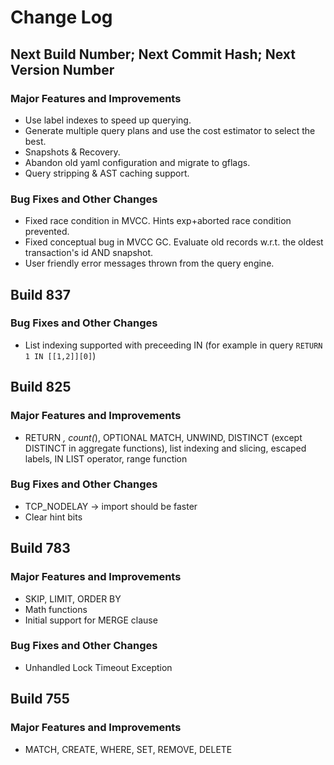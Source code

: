 # Change Log

## Next Build Number; Next Commit Hash; Next Version Number

### Major Features and Improvements

* Use label indexes to speed up querying.
* Generate multiple query plans and use the cost estimator to select the best.
* Snapshots & Recovery.
* Abandon old yaml configuration and migrate to gflags.
* Query stripping & AST caching support.

### Bug Fixes and Other Changes

* Fixed race condition in MVCC. Hints exp+aborted race condition prevented.
* Fixed conceptual bug in MVCC GC. Evaluate old records w.r.t. the oldest
  transaction's id AND snapshot.
* User friendly error messages thrown from the query engine.

## Build 837

### Bug Fixes and Other Changes

* List indexing supported with preceeding IN (for example in query `RETURN 1 IN [[1,2]][0]`)

## Build 825

### Major Features and Improvements

* RETURN *, count(*), OPTIONAL MATCH, UNWIND, DISTINCT (except DISTINCT in aggregate functions), list indexing and slicing, escaped labels, IN LIST operator, range function

### Bug Fixes and Other Changes

* TCP_NODELAY -> import should be faster
* Clear hint bits

## Build 783

### Major Features and Improvements

* SKIP, LIMIT, ORDER BY
* Math functions
* Initial support for MERGE clause

### Bug Fixes and Other Changes

* Unhandled Lock Timeout Exception

## Build 755

### Major Features and Improvements

* MATCH, CREATE, WHERE, SET, REMOVE, DELETE
